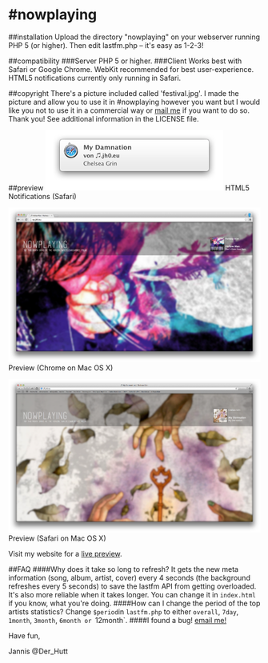 \#nowplaying
==========

##installation
Upload the directory "nowplaying" on your webserver running PHP 5 (or higher). Then edit lastfm.php – it's easy as 1-2-3!

##compatibility
###Server
PHP 5 or higher.
###Client
Works best with Safari or Google Chrome. WebKit recommended for best user-experience. HTML5 notifications currently only running in Safari.

##copyright
There's a picture included called 'festival.jpg'. I made the picture and allow you to use it in \#nowplaying however you want but I would like you not to use it in a commercial way or [mail me](mailto:nowplaying@jh0.eu "write me an email!") if you want to do so. Thank you!
See additional information in the LICENSE file.

##preview
![HTML5 Notifications in Safari](HTML5_Notifications.png "HTML5 Notifications (Safari)")
HTML5 Notifications (Safari)

![Preview](Preview_2.png "Preview 2 (Chrome on Mac OS X)")
Preview (Chrome on Mac OS X)

![Preview](Preview.png "Preview (Safari on Mac OS X)")
Preview (Safari on Mac OS X)

Visit my website for a [live preview](http://nowplaying.jh0.eu "live preview").

##FAQ
####Why does it take so long to refresh?
It gets the new meta information (song, album, artist, cover) every 4 seconds (the background refreshes every 5 seconds) to save the lastfm API from getting overloaded. It's also more reliable when it takes longer. You can change it in `index.html` if you know, what you're doing.
####How can I change the period of the top artists statistics?
Change `$period`in `lastfm.php` to either `overall`, `7day`, `1month`, `3month`, `6month or `12month`.
####I found a bug!
[email me!](mailto:nowplaying@jh0.eu "write me an email!")

Have fun, 

Jannis
@Der_Hutt
